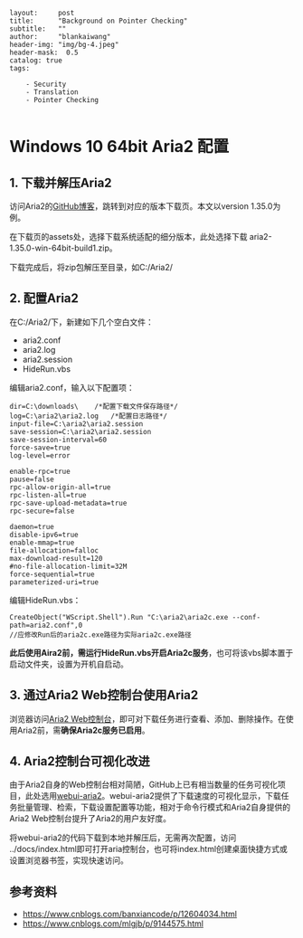 ```
layout:     post
title:      "Background on Pointer Checking"
subtitle:   ""
author:     "blankaiwang"
header-img: "img/bg-4.jpeg"
header-mask:  0.5
catalog: true
tags:

    - Security
    - Translation
    - Pointer Checking
    
```







# Windows 10 64bit Aria2 配置

## 1. 下载并解压Aria2

访问Aria2的[GitHub博客](https://aria2.github.io/)，跳转到对应的版本下载页。本文以version 1.35.0为例。

在下载页的assets处，选择下载系统适配的细分版本，此处选择下载 aria2-1.35.0-win-64bit-build1.zip。

下载完成后，将zip包解压至目录，如C:/Aria2/



## 2. 配置Aria2

在C:/Aria2/下，新建如下几个空白文件：

* aria2.conf
* aria2.log
* aria2.session
* HideRun.vbs



编辑aria2.conf，输入以下配置项：

```
dir=C:\downloads\    /*配置下载文件保存路径*/
log=C:\aria2\aria2.log   /*配置日志路径*/
input-file=C:\aria2\aria2.session
save-session=C:\aria2\aria2.session
save-session-interval=60
force-save=true
log-level=error

enable-rpc=true
pause=false
rpc-allow-origin-all=true
rpc-listen-all=true
rpc-save-upload-metadata=true
rpc-secure=false

daemon=true
disable-ipv6=true
enable-mmap=true
file-allocation=falloc
max-download-result=120
#no-file-allocation-limit=32M
force-sequential=true
parameterized-uri=true
```



编辑HideRun.vbs：

```vbscript
CreateObject("WScript.Shell").Run "C:\aria2\aria2c.exe --conf-path=aria2.conf",0
//应修改Run后的aria2c.exe路径为实际aria2c.exe路径
```

**此后使用Aira2前，需运行HideRun.vbs开启Aria2c服务**，也可将该vbs脚本置于启动文件夹，设置为开机自启动。



## 3. 通过Aria2 Web控制台使用Aria2

浏览器访问[Aria2 Web控制台](http://aria2c.com/)，即可对下载任务进行查看、添加、删除操作。在使用Aria2前，需**确保Aria2c服务已启用**。



## 4. Aria2控制台可视化改进

由于Aria2自身的Web控制台相对简陋，GitHub上已有相当数量的任务可视化项目，此处选用[webui-aria2](https://github.com/ziahamza/webui-aria2)。webui-aria2提供了下载速度的可视化显示，下载任务批量管理、检索，下载设置配置等功能，相对于命令行模式和Aria2自身提供的Aria2 Web控制台提升了Aria2的用户友好度。

将webui-aria2的代码下载到本地并解压后，无需再次配置，访问 ../docs/index.html即可打开aria控制台，也可将index.html创建桌面快捷方式或设置浏览器书签，实现快速访问。



## 参考资料

* https://www.cnblogs.com/banxiancode/p/12604034.html
* https://www.cnblogs.com/mlgjb/p/9144575.html



